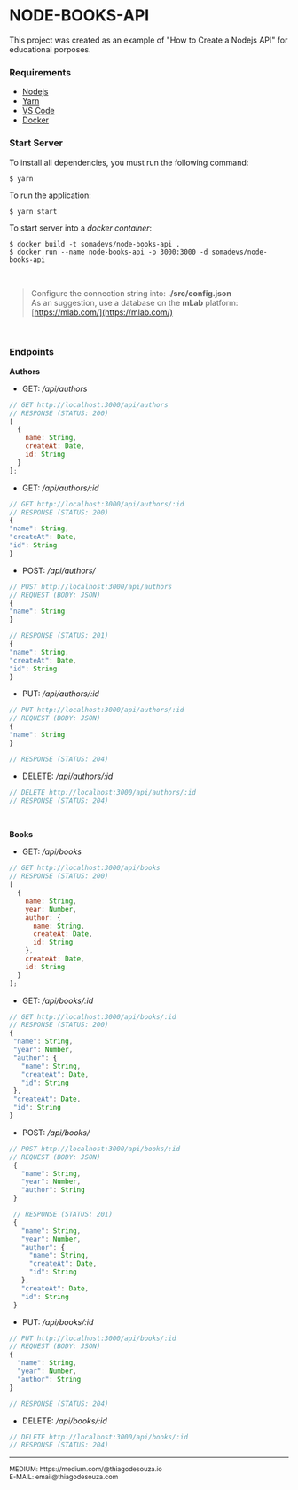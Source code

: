# NODE-BOOKS-API

This project was created as an example of "How to Create a Nodejs API" for educational porposes.

### Requirements

- [Nodejs](https://nodejs.org/)
- [Yarn](https://yarnpkg.com/)
- [VS Code](https://code.visualstudio.com/)
- [Docker](https://www.docker.com/products/docker-engine)

### Start Server

To install all dependencies, you must run the following command:

```
$ yarn
```

To run the application:

```
$ yarn start
```

To start server into a _docker container_:

```
$ docker build -t somadevs/node-books-api .
$ docker run --name node-books-api -p 3000:3000 -d somadevs/node-books-api
```

<br />

> Configure the connection string into: **./src/config.json** <br />
> As an suggestion, use a database on the **mLab** platform: [https://mlab.com/](https://mlab.com/)

<br />

### Endpoints

**Authors**

- GET: _/api/authors_

```javascript
// GET http://localhost:3000/api/authors
// RESPONSE (STATUS: 200)
[
  {
    name: String,
    createAt: Date,
    id: String
  }
];
```

- GET: _/api/authors/:id_

```javascript
// GET http://localhost:3000/api/authors/:id
// RESPONSE (STATUS: 200)
{
"name": String,
"createAt": Date,
"id": String
}
```

- POST: _/api/authors/_

```javascript
// POST http://localhost:3000/api/authors
// REQUEST (BODY: JSON)
{
"name": String
}

// RESPONSE (STATUS: 201)
{
"name": String,
"createAt": Date,
"id": String
}
```

- PUT: _/api/authors/:id_

```javascript
// PUT http://localhost:3000/api/authors/:id
// REQUEST (BODY: JSON)
{
"name": String
}

// RESPONSE (STATUS: 204)
```

- DELETE: _/api/authors/:id_

```javascript
// DELETE http://localhost:3000/api/authors/:id
// RESPONSE (STATUS: 204)
```

<br />

**Books**

- GET: _/api/books_

```javascript
// GET http://localhost:3000/api/books
// RESPONSE (STATUS: 200)
[
  {
    name: String,
    year: Number,
    author: {
      name: String,
      createAt: Date,
      id: String
    },
    createAt: Date,
    id: String
  }
];
```

- GET: _/api/books/:id_

```javascript
// GET http://localhost:3000/api/books/:id
// RESPONSE (STATUS: 200)
{
 "name": String,
 "year": Number,
 "author": {
   "name": String,
   "createAt": Date,
   "id": String
 },
 "createAt": Date,
 "id": String
}
```

- POST: _/api/books/_

```javascript
// POST http://localhost:3000/api/books/:id
// REQUEST (BODY: JSON)
 {
   "name": String,
   "year": Number,
   "author": String
 }

 // RESPONSE (STATUS: 201)
 {
   "name": String,
   "year": Number,
   "author": {
     "name": String,
     "createAt": Date,
     "id": String
   },
   "createAt": Date,
   "id": String
 }
```

- PUT: _/api/books/:id_

```javascript
// PUT http://localhost:3000/api/books/:id
// REQUEST (BODY: JSON)
{
  "name": String,
  "year": Number,
  "author": String
}

// RESPONSE (STATUS: 204)
```

- DELETE: _/api/books/:id_

```javascript
// DELETE http://localhost:3000/api/books/:id
// RESPONSE (STATUS: 204)
```

<hr />

<small>
MEDIUM: https://medium.com/@thiagodesouza.io<br>
E-MAIL: email@thiagodesouza.com <br>
</small>
